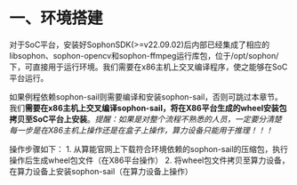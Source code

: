 # 一、环境搭建

  对于SoC平台，安装好SophonSDK(>=v22.09.02)后内部已经集成了相应的libsophon、sophon-opencv和sophon-ffmpeg运行库包，位于/opt/sophon/下，可直接用于运行环境。我们需要在x86主机上交叉编译程序，使之能够在SoC平台运行。

  如果例程依赖sophon-sail则需要编译和安装sophon-sail，否则可跳过本章节。我们**需要在x86主机上交叉编译sophon-sail，将在X86平台生成的wheel安装包拷贝至SoC平台上安装**。*提醒：如果是对整个流程不熟悉的人员，一定要分清楚每一步是在X86主机上操作还是在盒子上操作，算力设备只能用于推理！！！*

操作步骤如下：
    1. 从算能官网上下载符合环境依赖的sophon-sail的压缩包，执行操作后生成wheel包文件（在X86平台操作）
    2. 将wheel包文件拷贝至算力设备，在算力设备上安装sophon-sail（在算力设备上操作）
